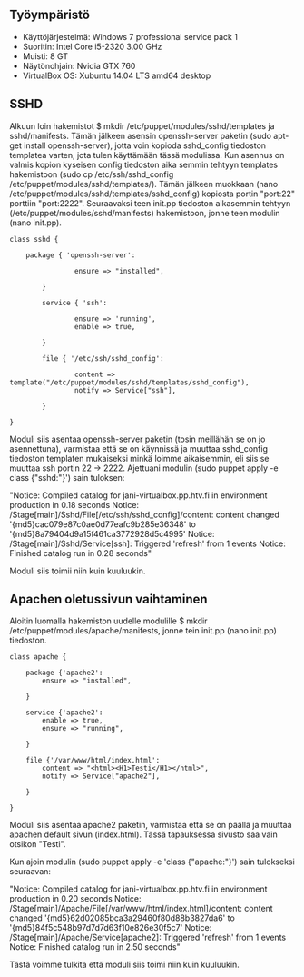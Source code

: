 ## Työympäristö

* Käyttöjärjestelmä: Windows 7 professional service pack 1 
* Suoritin: Intel Core i5-2320 3.00 GHz 
* Muisti: 8 GT 
* Näytönohjain: Nvidia GTX 760 
* VirtualBox OS: Xubuntu 14.04 LTS amd64 desktop 

## SSHD

Alkuun loin hakemistot $ mkdir /etc/puppet/modules/sshd/templates ja sshd/manifests. Tämän jälkeen asensin openssh-server paketin (sudo apt-get install openssh-server), jotta voin kopioda sshd_config tiedoston templatea varten, jota tulen käyttämään tässä modulissa. Kun asennus on valmis kopion kyseisen config tiedoston aika semmin tehtyyn templates hakemistoon (sudo cp /etc/ssh/sshd_config /etc/puppet/modules/sshd/templates/). Tämän jälkeen muokkaan (nano /etc/puppet/modules/sshd/templates/sshd_config) kopiosta portin "port:22" porttiin "port:2222". Seuraavaksi teen init.pp tiedoston aikasemmin tehtyyn (/etc/puppet/modules/sshd/manifests) hakemistoon, jonne teen modulin (nano init.pp).

 	class sshd {
	
		package { 'openssh-server':

                	ensure => "installed",

        	}

        	service { 'ssh':

                	ensure => 'running',
                	enable => true,

        	}

        	file { '/etc/ssh/sshd_config':
                
                	content => template("/etc/puppet/modules/sshd/templates/sshd_config"),
                	notify => Service["ssh"],

        	}

	}

Moduli siis asentaa openssh-server paketin (tosin meillähän se on jo asennettuna), varmistaa että se on käynnissä ja muuttaa sshd_config tiedoston templaten mukaiseksi minkä loimme aikaisemmin, eli siis se muuttaa ssh portin 22 -> 2222. Ajettuani modulin (sudo puppet apply -e class {"sshd:"}') sain tuloksen:

"Notice: Compiled catalog for jani-virtualbox.pp.htv.fi in environment production in 0.18 seconds
Notice: /Stage[main]/Sshd/File[/etc/ssh/sshd_config]/content: content changed '{md5}cac079e87c0ae0d77eafc9b285e36348' to '{md5}8a79404d9a15f461ca3772928d5c4995'
Notice: /Stage[main]/Sshd/Service[ssh]: Triggered 'refresh' from 1 events
Notice: Finished catalog run in 0.28 seconds"

Moduli siis toimii niin kuin kuuluukin.


## Apachen oletussivun vaihtaminen

Aloitin luomalla hakemiston uudelle modulille $ mkdir /etc/puppet/modules/apache/manifests, jonne tein init.pp (nano init.pp)
tiedoston.

	class apache {
	
  		package {'apache2':
			ensure => "installed",

		}

		service {'apache2':
			enable => true,
			ensure => "running",

		}

		file {'/var/www/html/index.html':
			content => "<html><H1>Testi</H1></html>",
			notify => Service["apache2"],

		}

	}

Moduli siis asentaa apache2 paketin, varmistaa että se on päällä ja muuttaa apachen default sivun (index.html). Tässä tapauksessa 
sivusto saa vain otsikon "Testi". 

Kun ajoin modulin (sudo puppet apply -e 'class {"apache:"}') sain tulokseksi seuraavan:

"Notice: Compiled catalog for jani-virtualbox.pp.htv.fi in environment production in 0.20 seconds
Notice: /Stage[main]/Apache/File[/var/www/html/index.html]/content: content changed '{md5}62d02085bca3a29460f80d88b3827da6' to '{md5}84f5c548b97d7d7d63f10e826e30f5c7'
Notice: /Stage[main]/Apache/Service[apache2]: Triggered 'refresh' from 1 events
Notice: Finished catalog run in 2.50 seconds"

Tästä voimme tulkita että moduli siis toimi niin kuin kuuluukin.
